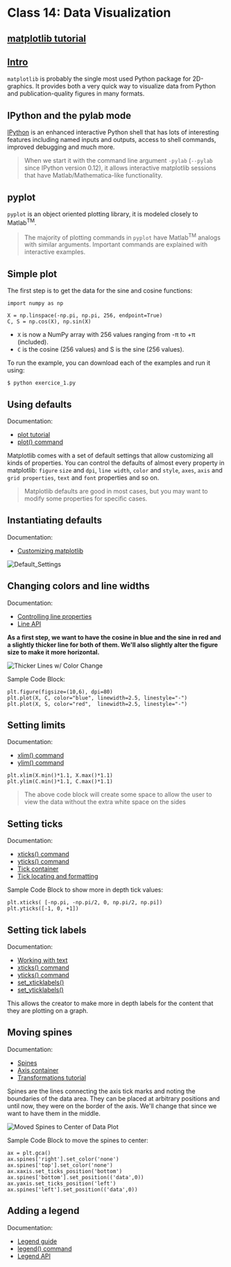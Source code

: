 # Class 14: Data Visualization

## [matplotlib tutorial](https://github.com/rougier/matplotlib-tutorial)

## [Intro](https://github.com/rougier/matplotlib-tutorial#id4)

`matplotlib` is probably the single most used Python package for 2D-graphics. It provides both a very quick way to visualize data from Python and publication-quality figures in many formats.

## IPython and the pylab mode

[IPython](http://ipython.org/) is an enhanced interactive Python shell that has lots of interesting features including named inputs and outputs, access to shell commands, improved debugging and much more.

> When we start it with the command line argument `-pylab` (`--pylab` since IPython version 0.12), it allows interactive matplotlib sessions that have Matlab/Mathematica-like functionality.

## pyplot

`pyplot` is an object oriented plotting library, it is modeled closely to Matlab<sup>TM</sup>.

> The majority of plotting commands in `pyplot` have Matlab<sup>TM</sup> analogs with similar arguments. Important commands are explained with interactive examples.

## Simple plot

The first step is to get the data for the sine and cosine functions:

```
import numpy as np

X = np.linspace(-np.pi, np.pi, 256, endpoint=True)
C, S = np.cos(X), np.sin(X)
```
- `X` is now a NumPy array with 256 values ranging from -π to +π (included). 
- `C` is the cosine (256 values) and S is the sine (256 values).

To run the example, you can download each of the examples and run it using:

```
$ python exercice_1.py
```

## Using defaults

Documentation:

- [plot tutorial](http://matplotlib.sourceforge.net/users/pyplot_tutorial.html)
- [plot() command](http://matplotlib.sourceforge.net/api/pyplot_api.html#matplotlib.pyplot.plot)


Matplotlib comes with a set of default settings that allow customizing all kinds of properties. You can control the defaults of almost every property in matplotlib: `figure` `size` and `dpi`, `line width`, `color` and `style`, `axes`, `axis` and `grid properties`, `text` and `font` properties and so on. 

> Matplotlib defaults are good in most cases, but you may want to modify some properties for specific cases.

## Instantiating defaults

Documentation:

- [Customizing matplotlib](http://matplotlib.sourceforge.net/users/customizing.html)


![Default_Settings](https://github.com/rougier/matplotlib-tutorial/raw/master/figures/exercice_2.png)

## Changing colors and line widths

Documentation:

- [Controlling line properties](http://matplotlib.sourceforge.net/users/pyplot_tutorial.html#controlling-line-properties)
- [Line API](http://matplotlib.sourceforge.net/api/artist_api.html#matplotlib.lines.Line2D)

**As a first step, we want to have the cosine in blue and the sine in red and a slightly thicker line for both of them. We'll also slightly alter the figure size to make it more horizontal.**

![Thicker Lines w/ Color Change](https://github.com/rougier/matplotlib-tutorial/raw/master/figures/exercice_3.png)

Sample Code Block:

```
plt.figure(figsize=(10,6), dpi=80)
plt.plot(X, C, color="blue", linewidth=2.5, linestyle="-")
plt.plot(X, S, color="red",  linewidth=2.5, linestyle="-")
```

## Setting limits

Documentation:

- [xlim() command](http://matplotlib.sourceforge.net/api/pyplot_api.html#matplotlib.pyplot.xlim)
- [ylim() command](http://matplotlib.sourceforge.net/api/pyplot_api.html#matplotlib.pyplot.ylim)

```
plt.xlim(X.min()*1.1, X.max()*1.1)
plt.ylim(C.min()*1.1, C.max()*1.1)
```

> The above code block will create some space to allow the user to view the data without the extra white space on the sides

## Setting ticks

Documentation:

- [xticks() command](http://matplotlib.sourceforge.net/api/pyplot_api.html#matplotlib.pyplot.xticks)
- [yticks() command](http://matplotlib.sourceforge.net/api/pyplot_api.html#matplotlib.pyplot.yticks)
- [Tick container](http://matplotlib.sourceforge.net/users/artists.html#axis-container)
- [Tick locating and formatting](http://matplotlib.sourceforge.net/api/ticker_api.html)

Sample Code Block to show more in depth tick values:
```
plt.xticks( [-np.pi, -np.pi/2, 0, np.pi/2, np.pi])
plt.yticks([-1, 0, +1])
```

## Setting tick labels

Documentation:

- [Working with text](http://matplotlib.sourceforge.net/users/index_text.html)
- [xticks() command](http://matplotlib.sourceforge.net/api/pyplot_api.html#matplotlib.pyplot.xticks)
- [yticks() command](http://matplotlib.sourceforge.net/api/pyplot_api.html#matplotlib.pyplot.yticks)
- [set_xticklabels()](http://matplotlib.sourceforge.net/api/axes_api.html?#matplotlib.axes.Axes.set_xticklabels)
- [set_yticklabels()](http://matplotlib.sourceforge.net/api/axes_api.html?#matplotlib.axes.Axes.set_yticklabels)

This allows the creator to make more in depth labels for the content that they are plotting on a graph.

## Moving spines

Documentation:

- [Spines](http://matplotlib.sourceforge.net/api/spines_api.html#matplotlib.spines)
- [Axis container](http://matplotlib.sourceforge.net/users/artists.html#axis-container)
- [Transformations tutorial](http://matplotlib.sourceforge.net/users/transforms_tutorial.html)

Spines are the lines connecting the axis tick marks and noting the boundaries of the data area. They can be placed at arbitrary positions and until now, they were on the border of the axis. We'll change that since we want to have them in the middle.

![Moved Spines to Center of Data Plot](https://github.com/rougier/matplotlib-tutorial/raw/master/figures/exercice_7.png)

Sample Code Block to move the spines to center:

```
ax = plt.gca()
ax.spines['right'].set_color('none')
ax.spines['top'].set_color('none')
ax.xaxis.set_ticks_position('bottom')
ax.spines['bottom'].set_position(('data',0))
ax.yaxis.set_ticks_position('left')
ax.spines['left'].set_position(('data',0))
```

## Adding a legend

Documentation:

- [Legend guide](http://matplotlib.sourceforge.net/users/legend_guide.html)
- [legend() command](http://matplotlib.sourceforge.net/api/pyplot_api.html#matplotlib.pyplot.legend)
- [Legend API](http://matplotlib.sourceforge.net/api/legend_api.html#matplotlib.legend.Legend)

